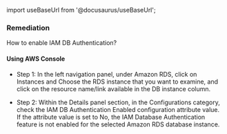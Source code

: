 import useBaseUrl from '@docusaurus/useBaseUrl';

### Remediation
How to enable IAM DB Authentication?

#### Using AWS Console

- Step 1: In the left navigation panel, under Amazon RDS, click on Instances and Choose the RDS instance that you want to examine, and click on the resource name/link available in the DB instance column.

- Step 2: Within the Details panel section, in the Configurations category, check the IAM DB Authentication Enabled configuration attribute value. If the attribute value is set to No, the IAM Database Authentication feature is not enabled for the selected Amazon RDS database instance.